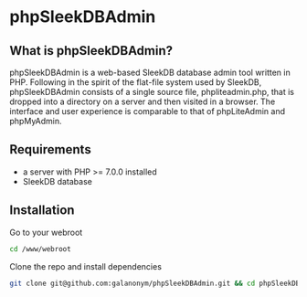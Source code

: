 # phpSleekDBAdmin

## What is phpSleekDBAdmin?

phpSleekDBAdmin is a web-based SleekDB database admin tool written in PHP. Following in the spirit of the flat-file system used by SleekDB, phpSleekDBAdmin consists of a single source file, phpliteadmin.php, that is dropped into a directory on a server and then visited in a browser.  The interface and user experience is comparable to that of phpLiteAdmin and phpMyAdmin.

## Requirements

-   a server with PHP >= 7.0.0 installed
-   SleekDB database

## Installation

Go to your webroot
```bash
cd /www/webroot
```

Clone the repo and install dependencies
```bash
git clone git@github.com:galanonym/phpSleekDBAdmin.git && cd phpSleekDBAdmin && composer install
```
